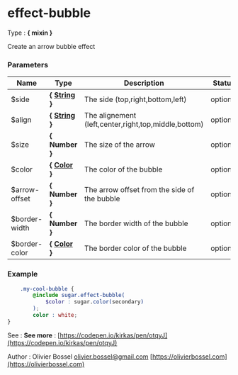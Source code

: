 # effect-bubble

<!-- @namespace: sugar.scss.effect.effect-bubble -->

Type : **{ mixin }**


Create an arrow bubble effect



### Parameters
Name  |  Type  |  Description  |  Status  |  Default
------------  |  ------------  |  ------------  |  ------------  |  ------------
$side  |  **{ [String](http://www.sass-lang.com/documentation/file.SASS_REFERENCE.html#sass-script-strings) }**  |  The side (top,right,bottom,left)  |  optional  |  bottom
$align  |  **{ [String](http://www.sass-lang.com/documentation/file.SASS_REFERENCE.html#sass-script-strings) }**  |  The alignement (left,center,right,top,middle,bottom)  |  optional  |  center
$size  |  **{ Number }**  |  The size of the arrow  |  optional  |  10px
$color  |  **{ [Color](http://www.sass-lang.com/documentation/file.SASS_REFERENCE.html#colors) }**  |  The color of the bubble  |  optional  |  s-color(primary)
$arrow-offset  |  **{ Number }**  |  The arrow offset from the side of the bubble  |  optional  |  10px
$border-width  |  **{ Number }**  |  The border width of the bubble  |  optional  |  0
$border-color  |  **{ [Color](http://www.sass-lang.com/documentation/file.SASS_REFERENCE.html#colors) }**  |  The border color of the bubble  |  optional  |  null

### Example
```scss
	.my-cool-bubble {
		@include sugar.effect-bubble(
			$color : sugar.color(secondary)
		);
		color : white;
}
```
See : **See more** : [https://codepen.io/kirkas/pen/otqyJ](https://codepen.io/kirkas/pen/otqyJ)

Author : Olivier Bossel [olivier.bossel@gmail.com](mailto:olivier.bossel@gmail.com) [https://olivierbossel.com](https://olivierbossel.com)